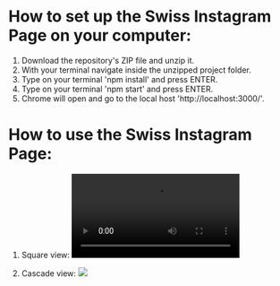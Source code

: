 # How to set up the Swiss Instagram Page on your computer:
1. Download the repository's ZIP file and unzip it.
2. With your terminal navigate inside the unzipped project folder.
3. Type on your terminal 'npm install' and press ENTER.
4. Type on your terminal 'npm start' and press ENTER.
5. Chrome will open and go to the local host 'http://localhost:3000/'. 


# How to use the Swiss Instagram Page:
1. Square view:
![](readmeImages/image01.mov)

2. Cascade view:
![](readmeImages/image02.png)

